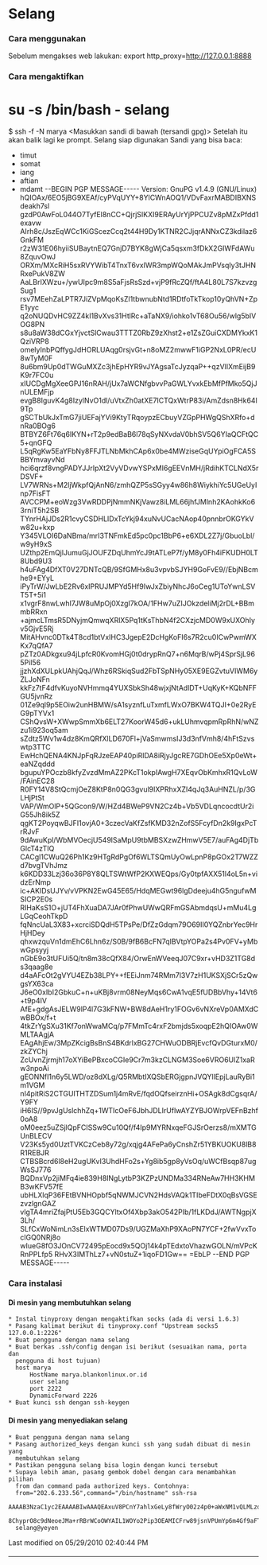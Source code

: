 # Selang
### Cara menggunakan
Sebelum mengakses web lakukan:
export http_proxy=http://127.0.0.1:8888
### Cara mengaktifkan
# su -s /bin/bash - selang
$ ssh -f -N marya
<Masukkan sandi di bawah (tersandi gpg)>
Setelah itu akan balik lagi ke prompt. Selang siap digunakan
Sandi yang bisa baca:
- timut
- somat
- iang
- aftian
- mdamt
--BEGIN PGP MESSAGE-----
Version: GnuPG v1.4.9 (GNU/Linux)
hQIOAx/6EO5jBG9XEAf/cyPVqUYY+8YlCWnAOQ1/VDvFaxrMABDIBXNSdeakh7sl
gzdP0AwFoL044O7TyfEl8nCC+QjrjSIKXI9ERAyUrYjPPCUZv8pMZxPfdd1exavw
AIrh8c/JszEqWCc1KiGScezCcq2t44H9Dy1KTNR2CJjqrANNxCZ3kdilaz6GnkFM
r2zW31E06hyiiSUBaytnEQ7GnjD7BYK8gWjCa5qsxm3fDkX2GIWFdAWu8ZquvOwJ
ORXm/MXcRiH5sxRVYWibT4TnxT6vxIWR3mpWQoMAkJmPVsqIy3tJHNRxePukV8ZW
AaLBrIXWzu+/ywUIpc9m8S5aFjsRsSzd+vjP9fRcZQf/ftA4L80L7S7kzvzgSug1
rsv7MEehZaLPTR7JiZVpMqoKsZl1tbwnubNtd1RDtfoTkTkop10yQhVN+ZpE1yyc
q2oNUQDvHC9ZZ4kI1BvXvs31HtlRc+aTaNX9/iohko1vT68Ou56/wlg5bIVOG8PN
s8u8aW38dCGxYjvctSlCwau3TTTZ0RbZ9zXhst2+e1ZsZGuiCXDMYkxK1QziVRP8
omelyInbPQffygJdHORLUAqg0rsjvGt+n8oMZ2mwwF1iGP2NxL0PR/ecU8wTyM0F
8u6bm9Up0dTWGuMXZc3jhEpHYR9vJYAgsaTcJyzqaP++qzVlIXmEijB9K9r7FC0u
xIUCDgMgXeeGPJ16nRAH/jUx7aWCNfgbvvPaGWLYvxkEbMfPfMko5QjJnULEMFjp
evgB8IguvK4g8IzylNvO1dl/uVtxZh0atXE7ICTQxWtrP83i/AmZdsn8Hk64l9Tp
gSCTbUkJxTmG7jiUEFajYVi9KtyTRqoypzECbuyVZGpPHWgQShXRfo+dnRa0BOg6
BTBYZ6Ft76q6IKYN+rT2p9edBaB6l78qSyNXvdaV0bhSV5Q6YIaQCFtQC5+qnGFQ
L5qRgKw5EaYFbNy8FFJTLNbMkhCAp6x0be4MWziseGqUYpiOgFCA5SBBYmvayvNd
hci6qrzf8vngPADYJJrIpXt2VyVDvwYSPxMI6gEEVnMH/jRdihKTCLNdX5rDSVF+
LV7WRNs+M2ljWkpfQjAnN6/zmhQZP5sSGyy4w86h8WiykhiYc5UGeUyInp7FisFT
AVCCPM+eoWzg3VwRDDPjNmmNKjVawz8iLML66jhfJMlnh2KAohkKo63rniT5h2SB
TYnrHAjJDs2R1cvyCSDHLIDxTcYkj94xuNvUCacNAop40pnnbrOKGYkVw82u+kxp
Y345VLOI6DaNBma/mrI3TNFmkEd5pc0pc1BbP6+e6XDL2Z7j/GbuoLbl/w9yH9xS
UZthp2EmQjlJumuGjJOUFZDqUhmYcJ9tATLeP7f/yM8y0Fh4iFKUDH0LT8Ubd9U3
h4uFAg4DfXT0V27DNTcQB/9SfGMHx8u3vpvbSJYH9GoFvE9//EbjNBcmhe9+EYyL
iPyTrW/JwLbE2Rv6xIPRUJMPYd5Hf9IwJxZbiyNhcJ6oCeg1UToYwnLSVT5T+5i1
x1vgrF8nwLwhI7JW8uMpOj0XzgI7kOA/1FHw7uZIJOkzdeliMj2rDL+BBmmbRRxn
+ajmcLTmsR5DNyjmQmwqXRlX5Pq1tKsThbN4f2CXzjcMD0W9xUXOhIyv5GjvE5Rj
MitAHvnc0DTk4T8cd1btVxIHC3JgepE2DcHgKoFI6s7R2cu0ICwPwmWXKx7qQfA7
pZTz0ADkgxu94jLpfcR0KvomHGj0t0drypRnQ7+n6MqrB/wPj4SprSjL965Pil56
jjzhXdXULpkUAhjQqJ/Whz6RSkiqSud2FbTSpNHy05XE9EGZvtuVIWM6yZLJoNFn
kkFz7tF4dfvKuyoNVHmmq4YUXSbkSh48wjxjNtAdlDT+UqKyK+KQbNFFGU5jvnRz
01Ze9ql9p5EOiw2unHBMW/sA1syznfLuTxmfLWxO7BKW4TQJI+0e2RyEG9pTYVx1
CShQvsW+XWwpSmmXb6ELT27KoorW45d6+ukLUhmvqpmRpRhN/wNZzu1i923oq5am
sZdtz5Wv1w4dz8KmQRfXlLD670Fl+jVaSmwmsIJ3d3nfVmh8/4hFtSzvswtp3TTC
EwHchQENA4KNJpFqRJzeEAP40piRlDA8iRjyJgcRE7GDhOEe5Xp0eWt+eaNZqddd
bgupuYPOczb8kfyZvzdMmAZ2PKcT1okpIAwgH7XEqvObKmhxR1QvLoW/FAinEC28
R0FY14V8StQcmjOeZ8KtP8n0QG3gvul9IXPRhxXZI4qJq3AuHNZL/p/3GLHjPtSt
VAP/WmOlP+5QGcon9/W/HZd4BWeP9VN2Cz4b+Vb5VDLqncocdtUr2iG55Jh8ik5Z
qgKT2PoyqwBJFI1ovjA0+3czecVaKfZsfKMD32nZofS5FcyfDn2k9IgxPcTrRJvF
9dAwuKpl/WbMVOecjU549lSaMpU9tbMBSXzwZHmwV5E7/auFAg4DjTbGlcT4zTIQ
CACgl1CWuQ26Ph1Kz9HTgRdPgOf6WLTSQmUyOwLpnP8pGOx2T7WZZd7bvgTVhJmz
k6KDD33Lzj36o36P8Y8QLTSWtWfP2KXWEQps/Gy0tpfAXX51l4oL5n+vidzErNmp
ic+AKIDsUJYv/vVPKN2EwG45E65/HdqMEGwt96lgDdeeju4hG5ngufwMSICP2E0s
RIHaKsS1O+jUT4FhXuaDA7JAr0fPhwUWwQRFmGSAbmdqsU+mMu4LgLGqCeohTkpD
fqNncUaL3X83+xcrciSDQdH5TPsPe/DfZzGdqm79O69II0YQZnbrYec9HrHjHDey
qhxwzquVn1dmEhC6Lhn6z/S0B/9fB6BcFN7qlBVtpYOPa2s4Pv0FV+yMbwGpsyyj
nGbE9o3tUFUi5Q/tn8m38cQfX84/OrwEnWVeeqJ07C9xr+vHD3Z1TG8ds3qaag8e
d4aAFcOt2gVYU4EZb38LPY++fEEiJnm74RMm7l3V7zH1UKSXjSCr5zQwgsYX63ca
J6eO0xIbI2GbkuC+n+uKBj8vrm08NeyMqs6CwA1vqE5fUDBbVhy+14Vt6+t9p4IV
AfE+gdgAsJELW9lP4l7G3kFNW+BW8dAeH1ry1FOGv6vNXreVp0AMXdCwBBOx/f+t
4tkZrYgSXu31Kf7onWwaMCq/p7FMmTc4rxF2bmjds5xoqpE2hQIOAw0WMLTAAgjA
EAgAhjEw/3MpZKcigBsBnS4BKdrlxBG27CHWuODBRjEvcfQvDGturxM0/zkZYChj
ZcUvnZjrmjh17oXYiBePBxcoCGIe9Cr7m3kzCLNGM3Soe6VRO6UlZ1xaRw3npoAi
gEONNfI1n6y5LWD/oz8dXLg/Q5RMbtIXQSbERGjgpnJVQYlIEpjLauRyBi1m1VGM
nI4pitRiS2CTGUITHTZDSum1j4mRvE/fqdOQfseirznHi+OSAgk8dCgsqrA/Y9FY
iH6IS//9pvJgUslchhZq+1WTIcOeF6JbhJDLIrUflwAYZYBJOWrpVEFnBzhf0oA8
oM0eez5uZSjlQpFCISSw9Cu10Qf/f4Ip9MYRNxqeFGJSrOerzs8/mXMTGUnBLECV
V23Ks5yd0UztTVKCzCeb8y72g/xqjg4AFePa6yCnshZr51YBKUOKU8lB8R1REBJR
CTBSBcrd6l8eH2ugUKvI3UhdHFo2s+Yg8ib5gp8yVsOq/uWCfBsqp87ugWsSJ776
BQDnxVp2jiMFq4ie839H8INgLytbP3KZPzUNDMa334RNeAw7HH3KHMB3wKFV57fE
ubHLXlqP36FEtBVNHOpbf5qNWMJCVN2HdsVAQk1TIbeFDtX0qBsVGSEzvzlgnGAZ
vlgTA4mriZfajPtU5Eb3GQCYltxOf4Xbp3akO542PIb/1fLKDdJ/AWTNgpjX3Lh/
SLfCxWoNimLn3sElxWTMD07Ds9/UGZMaXhP9XAoPN7YCF+2fwVvxToclGQ0NRj8o
wIueG8fO3JOnCV72495pEocd9x5QOj14k4pTEdxtoVhazwGOLN/mVPcKRnPPLfp5
RHvX3IMThLz7+vN0stuZ+1iqoFD1Gw==
=EbLP
--END PGP MESSAGE-----
### Cara instalasi
#### Di mesin yang membutuhkan selang
    * Instal tinyproxy dengan mengaktifkan socks (ada di versi 1.6.3)
    * Pasang kalimat berikut di tinyproxy.conf "Upstream socks5 127.0.0.1:2226"
    * Buat pengguna dengan nama selang
    * Buat berkas .ssh/config dengan isi berikut (sesuaikan nama, porta dan
      pengguna di host tujuan)
      host marya
          HostName marya.blankonlinux.or.id
          user selang
          port 2222
          DynamicForward 2226
    * Buat kunci ssh dengan ssh-keygen
#### Di mesin yang menyediakan selang
    * Buat pengguna dengan nama selang
    * Pasang authorized_keys dengan kunci ssh yang sudah dibuat di mesin yang
      membutuhkan selang
    * Pastikan pengguna selang bisa login dengan kunci tersebut
    * Supaya lebih aman, pasang gembok dobel dengan cara menambahkan pilihan
      from dan command pada authorized keys. Contohnya:
      from="202.6.233.56",command="/bin/hostname" ssh-rsa
      AAAAB3NzaC1yc2EAAAABIwAAAQEAxuV8PCnY7ahlxGeLy8fWryO02z4p0+aWxNM1vQLMLzd10CpWTnOYiqyVZ7IDt4fr9vCUPFYzf4sfwWCJzvyJDkBwJfourLo2hAPzosxNNXDtPMOvCYKW12CwtLtLgWZq09wgiCzYbIdK3Rs3/
      8ChyprO8c9dNeoeJMa+rRBrWCoOWYAIL1WOYo2Pip3OEAMICFrw89jsnVPUmYp6m4Gf9aFTaE0X7utKyT15+na2SJMJzc5DuFFQycPXqhRNK7zoLIZvIMq5nd8ePgx230INY3FG5GZnOE27syQocRFnnKZaSFU+0sv00B+1O4g5wSTjsFHsvjf6Y7YMHXT5jEjtBw==
      selang@yeyen
Last modified on 05/29/2010 02:40:44 PM
#### 
    
 
 
 
 
 
---
 
